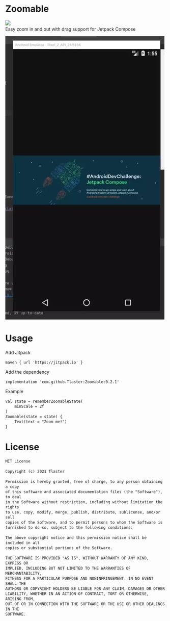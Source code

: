 # Zoomable  
[![](https://jitpack.io/v/Tlaster/Zoomable.svg)](https://jitpack.io/#Tlaster/Zoomable)  
Easy zoom in and out with drag support for Jetpack Compose 

![](image/image.webp)

# Usage
Add Jitpack
```
maven { url 'https://jitpack.io' }
```
Add the dependency
```
implementation 'com.github.Tlaster:Zoomable:0.2.1'
```
Example
```
val state = rememberZoomableState(
    minScale = 2f
)
Zoomable(state = state) {
    Text(text = "Zoom me!")
}
```

# License
```
MIT License

Copyright (c) 2021 Tlaster

Permission is hereby granted, free of charge, to any person obtaining a copy
of this software and associated documentation files (the "Software"), to deal
in the Software without restriction, including without limitation the rights
to use, copy, modify, merge, publish, distribute, sublicense, and/or sell
copies of the Software, and to permit persons to whom the Software is
furnished to do so, subject to the following conditions:

The above copyright notice and this permission notice shall be included in all
copies or substantial portions of the Software.

THE SOFTWARE IS PROVIDED "AS IS", WITHOUT WARRANTY OF ANY KIND, EXPRESS OR
IMPLIED, INCLUDING BUT NOT LIMITED TO THE WARRANTIES OF MERCHANTABILITY,
FITNESS FOR A PARTICULAR PURPOSE AND NONINFRINGEMENT. IN NO EVENT SHALL THE
AUTHORS OR COPYRIGHT HOLDERS BE LIABLE FOR ANY CLAIM, DAMAGES OR OTHER
LIABILITY, WHETHER IN AN ACTION OF CONTRACT, TORT OR OTHERWISE, ARISING FROM,
OUT OF OR IN CONNECTION WITH THE SOFTWARE OR THE USE OR OTHER DEALINGS IN THE
SOFTWARE.
```
